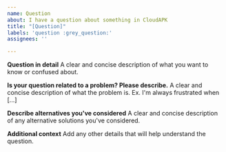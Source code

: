 ```yaml
---
name: Question
about: I have a question about something in CloudAPK
title: "[Question]"
labels: 'question :grey_question:'
assignees: ''

---
```


**Question in detail**
A clear and concise description of what you want to know or confused about. 

**Is your question related to a problem? Please describe.**
A clear and concise description of what the problem is. Ex. I'm always frustrated when [...]

**Describe alternatives you've considered**
A clear and concise description of any alternative solutions you've considered.

**Additional context**
Add any other details that will help understand the question.
